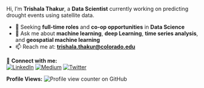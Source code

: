 Hi, I’m **Trishala Thakur**, a **Data Scientist** currently working on predicting drought events using satellite data.

- 🔭 Seeking **full-time roles** and **co-op opportunities** in **Data Science**
- 💬 Ask me about **machine learning**, **deep Learning**, **time series analysis**, and **geospatial machine learning**
- 📫 Reach me at: **trishala.thakur@colorado.edu**

🔹 **Connect with me:**  
[![LinkedIn](https://img.shields.io/badge/LinkedIn-%230077B5?style=flat-square&logo=linkedin&logoColor=white)](https://www.linkedin.com/in/trishala-thakur/) [![Medium](https://img.shields.io/badge/Medium-%23000000?style=flat-square&logo=medium&logoColor=white)](https://trrshla.medium.com/) [![Twitter](https://img.shields.io/badge/Twitter-%231DA1F2?style=flat-square&logo=twitter&logoColor=white)](https://x.com/trrshla)

**Profile Views:** ![Profile view counter on GitHub](https://komarev.com/ghpvc/?username=trishthakur)
